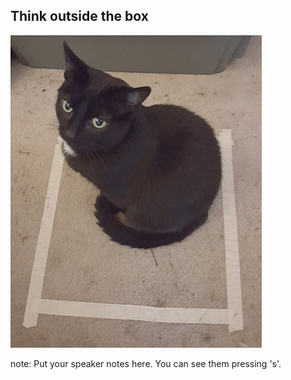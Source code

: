 ##  Think outside the box

![Schroedinger's Box](images/schroedingers-box.jpg)

note:
    Put your speaker notes here.
    You can see them pressing 's'.
